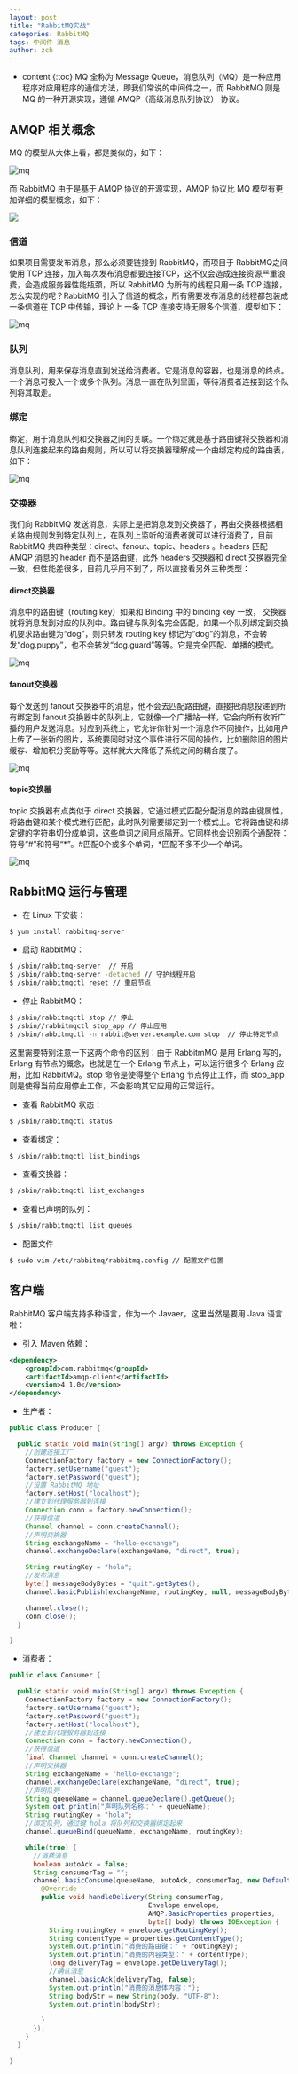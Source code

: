```yaml
---
layout: post
title: "RabbitMQ实战"
categories: RabbitMQ
tags: 中间件 消息
author: zch
---
```


* content
{:toc}
MQ 全称为 Message Queue，消息队列（MQ）是一种应用程序对应用程序的通信方法，即我们常说的中间件之一，而 RabbitMQ 则是 MQ 的一种开源实现，遵循 AMQP（高级消息队列协议） 协议。













## AMQP 相关概念

MQ 的模型从大体上看，都是类似的，如下：

![mq](https://raw.githubusercontent.com/objcoding/objcoding.github.io/master/images/rabbit_mq_2.png)

而 RabbitMQ 由于是基于 AMQP 协议的开源实现，AMQP 协议比 MQ 模型有更加详细的模型概念，如下：

![](https://raw.githubusercontent.com/objcoding/objcoding.github.io/master/images/rabbit_mq.png)



### 信道

如果项目需要发布消息，那么必须要链接到 RabbitMQ，而项目于 RabbitMQ之间使用 TCP 连接，加入每次发布消息都要连接TCP，这不仅会造成连接资源严重浪费，会造成服务器性能瓶颈，所以 RabbitMQ 为所有的线程只用一条 TCP 连接，怎么实现的呢？RabbitMQ 引入了信道的概念，所有需要发布消息的线程都包装成一条信道在 TCP 中传输，理论上 一条 TCP 连接支持无限多个信道，模型如下：

![mq](https://raw.githubusercontent.com/objcoding/objcoding.github.io/master/images/rabbit_mq_3.png)



### 队列

消息队列，用来保存消息直到发送给消费者。它是消息的容器，也是消息的终点。一个消息可投入一个或多个队列。消息一直在队列里面，等待消费者连接到这个队列将其取走。





### 绑定

绑定，用于消息队列和交换器之间的关联。一个绑定就是基于路由键将交换器和消息队列连接起来的路由规则，所以可以将交换器理解成一个由绑定构成的路由表，如下：

![mq](https://raw.githubusercontent.com/objcoding/objcoding.github.io/master/images/rabbit_mq_4.png)





### 交换器

我们向 RabbitMQ 发送消息，实际上是把消息发到交换器了，再由交换器根据相关路由规则发到特定队列上，在队列上监听的消费者就可以进行消费了，目前 RabbitMQ 共四种类型：direct、fanout、topic、headers 。headers 匹配 AMQP 消息的 header 而不是路由键，此外 headers 交换器和 direct 交换器完全一致，但性能差很多，目前几乎用不到了，所以直接看另外三种类型：

#### direct交换器

消息中的路由键（routing key）如果和 Binding 中的 binding key 一致， 交换器就将消息发到对应的队列中。路由键与队列名完全匹配，如果一个队列绑定到交换机要求路由键为“dog”，则只转发 routing key 标记为“dog”的消息，不会转发“dog.puppy”，也不会转发“dog.guard”等等。它是完全匹配、单播的模式。

![mq](https://raw.githubusercontent.com/objcoding/objcoding.github.io/master/images/rabbit_mq_5.png)



#### fanout交换器

每个发送到 fanout 交换器中的消息，他不会去匹配路由键，直接把消息投递到所有绑定到 fanout 交换器中的队列上，它就像一个广播站一样，它会向所有收听广播的用户发送消息。对应到系统上，它允许你针对一个消息作不同操作，比如用户上传了一张新的图片，系统要同时对这个事件进行不同的操作，比如删除旧的图片缓存、增加积分奖励等等。这样就大大降低了系统之间的耦合度了。

![mq](https://raw.githubusercontent.com/objcoding/objcoding.github.io/master/images/rabbit_mq_6.png)



#### topic交换器

topic 交换器有点类似于 direct 交换器，它通过模式匹配分配消息的路由键属性，将路由键和某个模式进行匹配，此时队列需要绑定到一个模式上。它将路由键和绑定键的字符串切分成单词，这些单词之间用点隔开。它同样也会识别两个通配符：符号“#”和符号“*”。#匹配0个或多个单词，*匹配不多不少一个单词。

![mq](https://raw.githubusercontent.com/objcoding/objcoding.github.io/master/images/rabbit_mq_7.png)





## RabbitMQ 运行与管理

- 在 Linux 下安装：

```bash
$ yum install rabbitmq-server
```

- 启动 RabbitMQ：

```bash
$ /sbin/rabbitmq-server  // 开启
$ /sbin/rabbitmq-server -detached // 守护线程开启
$ /sbin/rabbitmqctl reset // 重启节点
```

- 停止 RabbitMQ：

```bash
$ /sbin/rabbitmqctl stop // 停止
$ /sbin//rabbitmqctl stop_app // 停止应用
$ /sbin/rabbitmqctl -n rabbit@server.example.com stop  // 停止特定节点
```

这里需要特别注意一下这两个命令的区别：由于 RabbitmMQ 是用 Erlang 写的，Erlang 有节点的概念，也就是在一个 Erlang 节点上，可以运行很多个 Erlang 应用，比如 RabbitMQ。stop 命令是使得整个 Erlang 节点停止工作，而 stop_app 则是使得当前应用停止工作，不会影响其它应用的正常运行。

- 查看 RabbitMQ 状态：

```bash
$ /sbin/rabbitmqctl status
```

- 查看绑定：

```bash
$ /sbin/rabbitmqctl list_bindings
```

- 查看交换器：

```bash
$ /sbin/rabbitmqctl list_exchanges
```

- 查看已声明的队列：

```bash
$ /sbin/rabbitmqctl list_queues
```

- 配置文件

```bash
$ sudo vim /etc/rabbitmq/rabbitmq.config // 配置文件位置
```





## 客户端

RabbitMQ 客户端支持多种语言，作为一个 Javaer，这里当然是要用 Java 语言啦：

- 引入 Maven 依赖：

```xml
<dependency>
    <groupId>com.rabbitmq</groupId>
    <artifactId>amqp-client</artifactId>
    <version>4.1.0</version>
</dependency>
```

- 生产者：

```java
public class Producer {

  public static void main(String[] argv) throws Exception {
    //创建连接工厂
    ConnectionFactory factory = new ConnectionFactory();
    factory.setUsername("guest");
    factory.setPassword("guest");
    //设置 RabbitMQ 地址
    factory.setHost("localhost");
    //建立到代理服务器到连接
    Connection conn = factory.newConnection();
    //获得信道
    Channel channel = conn.createChannel();
    //声明交换器
    String exchangeName = "hello-exchange";
    channel.exchangeDeclare(exchangeName, "direct", true);

    String routingKey = "hola";
    //发布消息
    byte[] messageBodyBytes = "quit".getBytes();
    channel.basicPublish(exchangeName, routingKey, null, messageBodyBytes);

    channel.close();
    conn.close();
  }

}
```



- 消费者：

```java
public class Consumer {

  public static void main(String[] argv) throws Exception {
    ConnectionFactory factory = new ConnectionFactory();
    factory.setUsername("guest");
    factory.setPassword("guest");
    factory.setHost("localhost");
    //建立到代理服务器到连接
    Connection conn = factory.newConnection();
    //获得信道
    final Channel channel = conn.createChannel();
    //声明交换器
    String exchangeName = "hello-exchange";
    channel.exchangeDeclare(exchangeName, "direct", true);
    //声明队列
    String queueName = channel.queueDeclare().getQueue();
    System.out.println("声明队列名称：" + queueName);
    String routingKey = "hola";
    //绑定队列，通过键 hola 将队列和交换器绑定起来
    channel.queueBind(queueName, exchangeName, routingKey);

    while(true) {
      //消费消息
      boolean autoAck = false;
      String consumerTag = "";
      channel.basicConsume(queueName, autoAck, consumerTag, new DefaultConsumer(channel) {
        @Override
        public void handleDelivery(String consumerTag,
                                   Envelope envelope,
                                   AMQP.BasicProperties properties,
                                   byte[] body) throws IOException {
          String routingKey = envelope.getRoutingKey();
          String contentType = properties.getContentType();
          System.out.println("消费的路由键：" + routingKey);
          System.out.println("消费的内容类型：" + contentType);
          long deliveryTag = envelope.getDeliveryTag();
          //确认消息
          channel.basicAck(deliveryTag, false);
          System.out.println("消费的消息体内容：");
          String bodyStr = new String(body, "UTF-8");
          System.out.println(bodyStr);

        }
      });
    }
  }

}
```











